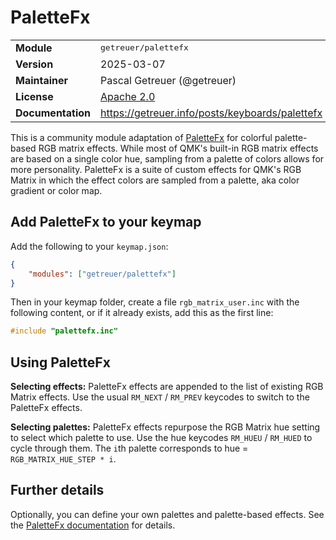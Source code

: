 # PaletteFx

<table>
<tr><td><b>Module</b></td><td><tt>getreuer/palettefx</tt></td></tr>
<tr><td><b>Version</b></td><td>2025-03-07</td></tr>
<tr><td><b>Maintainer</b></td><td>Pascal Getreuer (@getreuer)</td></tr>
<tr><td><b>License</b></td><td><a href="../LICENSE.txt">Apache 2.0</a></td></tr>
<tr><td><b>Documentation</b></td><td>
<a href="https://getreuer.info/posts/keyboards/palettefx">https://getreuer.info/posts/keyboards/palettefx</a>
</td></tr>
</table>

This is a community module adaptation of
[PaletteFx](https://getreuer.info/posts/keyboards/palettefx) for colorful
palette-based RGB matrix effects. While most of QMK's built-in RGB matrix
effects are based on a single color hue, sampling from a palette of colors
allows for more personality. PaletteFx is a suite of custom effects for QMK's
RGB Matrix in which the effect colors are sampled from a palette, aka color
gradient or color map.


## Add PaletteFx to your keymap

Add the following to your `keymap.json`:

```json
{
    "modules": ["getreuer/palettefx"]
}
```

Then in your keymap folder, create a file `rgb_matrix_user.inc` with the
following content, or if it already exists, add this as the first line:

```c
#include "palettefx.inc"
```

## Using PaletteFx

**Selecting effects:** PaletteFx effects are appended to the list of existing
RGB Matrix effects. Use the usual `RM_NEXT` / `RM_PREV` keycodes to switch to
the PaletteFx effects.

**Selecting palettes:** PaletteFx effects repurpose the RGB Matrix hue setting to
select which palette to use. Use the hue keycodes `RM_HUEU` / `RM_HUED` to cycle
through them. The `i`th palette corresponds to hue = `RGB_MATRIX_HUE_STEP * i`.


## Further details

Optionally, you can define your own palettes and palette-based effects. See the
[PaletteFx documentation](https://getreuer.info/posts/keyboards/palettefx) for
details.


